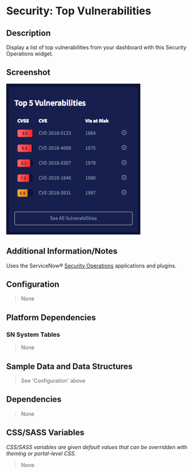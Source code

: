 # Security: Top Vulnerabilities

## Description

Display a list of top vulnerabilities from your dashboard with this Security Operations widget.

## Screenshot

![Top Vulnerabilities](../../images/pe-top-vulnerabilities.png)

## Additional Information/Notes

Uses the ServiceNow® [Security Operations](https://docs.servicenow.com/bundle/kingston-security-management/page/product/planning-and-policy/concept/c_SecurityManagement.html) applications and plugins.

## Configuration

> None

## Platform Dependencies

### SN System Tables

> None

## Sample Data and Data Structures

> See 'Configuration' above

## Dependencies

> None

## CSS/SASS Variables

_CSS/SASS variables are given default values that can be overridden with theming or portal-level CSS._

> None